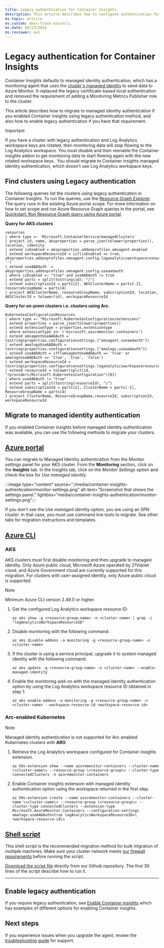 ```yaml
---
title: Legacy authentication for Container Insights 
description: This article describes how to configure authentication for the containerized agent used by Container insights.
ms.topic: article
ms.custom: devx-track-azurecli
ms.date: 04/23/2025
ms.reviewer: aul
---
```


# Legacy authentication for Container Insights 

Container Insights defaults to managed identity authentication, which has a monitoring agent that uses the [cluster's managed identity](/azure/aks/use-managed-identity) to send data to Azure Monitor. It replaced the legacy certificate-based local authentication and removed the requirement of adding a Monitoring Metrics Publisher role to the cluster.

This article describes how to migrate to managed identity authentication if you enabled Container insights using legacy authentication method, and also how to enable legacy authentication if you have that requirement.

> [!IMPORTANT]
> If you have a cluster with legacy authentication and Log Analytics workspace keys are rotated, then monitoring data will stop flowing to the Log Analytics workspace. You must disable and then reenable the Container insights addon to get monitoring data to start flowing again with the new rotated workspace keys.  You should migrate to Container insights managed identity authentication, which doesn't use Log Analytics workspace keys.

## Find clusters using Legacy authentication

The following queries list the clusters using legacy authentication in Container Insights. To run the queries, use the [Resource Graph Explorer](https://portal.azure.com/#view/HubsExtension/ArgQueryBlade). The query runs in the existing Azure portal scope. For more information on how to set scope and run Azure Resource Graph queries in the portal, see [Quickstart: Run Resource Graph query using Azure portal](/azure/governance/resource-graph/first-query-portal).

**Query for  AKS clusters**   

```AzureResourceGraph
resources        
| where type =~ 'Microsoft.ContainerService/managedClusters'       
| project id, name, aksproperties = parse_json(tolower(properties)), location, identity        
| extend isEnabled = aksproperties.addonprofiles.omsagent.enabled         
| extend workspaceResourceId = iif(isEnabled == true, aksproperties.addonprofiles.omsagent.config.loganalyticsworkspaceresourceid, '')        
| extend useAADAuth  = aksproperties.addonprofiles.omsagent.config.useaadauth  
| where isEnabled =~ "true" and useAADAuth != true 
| extend parts = split(tostring(id), "/")
| extend subscriptionId = parts[2], AKSClusterName = parts[-1], resourceGroupName = parts[4] 
| project AKSClusterName, resourceGroupName, subscriptionId, location, AKSClusterId = tolower(id), workspaceResourceId 

```
**Query for on-prem clusters i.e. clusters using Arc.**

```AzureResourceGraph
KubernetesConfigurationResources          
| where type =~ "Microsoft.KubernetesConfiguration/extensions"           
| extend properties = parse_json(tolower(properties))           
| extend extensionType = properties.extensiontype            
| where extensionType in~ ('microsoft.azuremonitor.containers')           
| extend omsagentUseAADAuth = tostring(properties.configurationsettings.["omsagent.useaadauth"])           
| extend amalogsUseAADAuth = tostring(properties.configurationsettings.["amalogs.useaadauth"])            
| extend useAADAuth = iff(omsagentUseAADAuth == 'true' or amalogsUseAADAuth == 'true', 'true', 'false')            
| extend workspaceResourceId = tostring(properties.configurationsettings.loganalyticsworkspaceresourceid)            
| extend resourceId = tolower(split(id, "/providers/Microsoft.KubernetesConfiguration")[0]) 
| where useAADAuth != "true"
| extend parts = split(tostring(resourceId), "/")
| extend subscriptionId = parts[2], ClusterName = parts[-1], ResourceGroupName = parts[4] 
| project ClusterName, ResourceGroupName,resourceId, subscriptionId, workspaceResourceId

```

## Migrate to managed identity authentication

If you enabled Container insights before managed identity authentication was available, you can use the following methods to migrate your clusters.

## [Azure portal](#tab/portal-azure-monitor)

You can migrate to Managed Identity authentication from the *Monitor settings* panel for your AKS cluster. From the **Monitoring** section, click on the **Insights** tab. In the Insights tab, click on the *Monitor Settings* option and check the box for *Use managed identity*

:::image type="content" source="./media/container-insights-authentication/monitor-settings.png" alt-text="Screenshot that shows the settings panel." lightbox="media/container-insights-authentication/monitor-settings.png":::

If you don't see the *Use managed identity* option, you are using an SPN cluster. In that case, you must use command line tools to migrate. See other tabs for migration instructions and templates.



## [Azure CLI](#tab/cli)

### AKS
AKS clusters must first disable monitoring and then upgrade to managed identity. Only Azure public cloud, Microsoft Azure operated by 21Vianet cloud, and Azure Government cloud are currently supported for this migration. For clusters with user-assigned identity, only Azure public cloud is supported.

> [!NOTE]
> Minimum Azure CLI version 2.49.0 or higher.

1. Get the configured Log Analytics workspace resource ID:

    ```cli
    az aks show -g <resource-group-name> -n <cluster-name> | grep -i "logAnalyticsWorkspaceResourceID"
    ```

2. Disable monitoring with the following command:

      ```cli
      az aks disable-addons -a monitoring -g <resource-group-name> -n <cluster-name> 
      ```

3. If the cluster is using a service principal, upgrade it to system managed identity with the following command:

      ```cli
      az aks update -g <resource-group-name> -n <cluster-name> --enable-managed-identity
      ```

4. Enable the monitoring add-on with the managed identity authentication option by using the Log Analytics workspace resource ID obtained in step 1:

      ```cli
      az aks enable-addons -a monitoring -g <resource-group-name> -n <cluster-name> --workspace-resource-id <workspace-resource-id>
      ```


### Arc-enabled Kubernetes

>[!NOTE]
> Managed identity authentication is not supported for Arc-enabled Kubernetes clusters with **ARO**.

1. Retrieve the Log Analytics workspace configured for Container insights extension.

    ```cli
    az k8s-extension show --name azuremonitor-containers --cluster-name \<cluster-name\> --resource-group \<resource-group\> --cluster-type connectedClusters -n azuremonitor-containers 
    ```

2. Enable Container insights extension with managed identity authentication option using the workspace returned in the first step. 

    ```cli
    az k8s-extension create --name azuremonitor-containers --cluster-name \<cluster-name\> --resource-group \<resource-group\> --cluster-type connectedClusters --extension-type Microsoft.AzureMonitor.Containers --configuration-settings amalogs.useAADAuth=true logAnalyticsWorkspaceResourceID=\<workspace-resource-id\> 
    ```


## [Shell script](#tab/script)

This shell script is the recommended migration method for bulk migration of multiple machines. Make sure your cluster network meets [our firewall requirements](https://learn.microsoft.com/azure/azure-monitor/containers/kubernetes-monitoring-firewall) before running the script. 

[Download the script file](https://github.com/microsoft/Docker-Provider/blob/ci_prod/scripts/troubleshoot/cluster-migration/migrate-to-container-insights-msi.sh) directly from our Github repository. The first 30 lines of the script describe how to run it. 


---


## Enable legacy authentication
If you require legacy authentication, see [Enable Container insights](kubernetes-monitoring-enable-cli.md) which has examples of different options for enabling Container insights.


## Next steps
If you experience issues when you upgrade the agent, review the [troubleshooting guide](container-insights-troubleshoot.md) for support.







